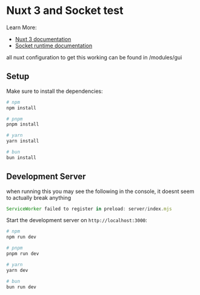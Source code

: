 # Nuxt 3 and Socket test

Learn More:
- [Nuxt 3 documentation](https://nuxt.com/docs/getting-started/introduction)
- [Socket runtime documentation](https://socketsupply.co/)

all nuxt configuration to get this working can be found in /modules/gui

## Setup

Make sure to install the dependencies:

```bash
# npm
npm install

# pnpm
pnpm install

# yarn
yarn install

# bun
bun install
```

## Development Server

when running this you may see the following in the console,
it doesnt seem to actually break anything
```js
ServiceWorker failed to register in preload: server/index.mjs
```

Start the development server on `http://localhost:3000`:

```bash
# npm
npm run dev

# pnpm
pnpm run dev

# yarn
yarn dev

# bun
bun run dev
```